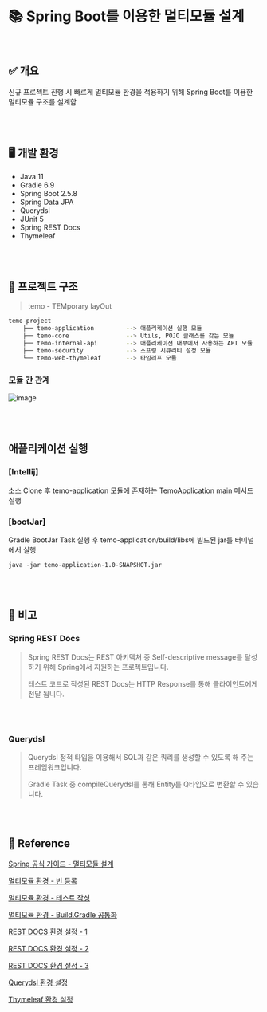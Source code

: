# 📚 Spring Boot를 이용한 멀티모듈 설계

<br/>

##  ✅ 개요
신규 프로젝트 진행 시 빠르게 멀티모듈 환경을 적용하기 위해 Spring Boot를 이용한 멀티모듈 구조를 설계함

<br/><br/>


## 🖥 개발 환경
 - Java 11
 - Gradle 6.9
 - Spring Boot 2.5.8
 - Spring Data JPA
 - Querydsl
 - JUnit 5
 - Spring REST Docs
 - Thymeleaf

<br/><br/>

## 📜 프로젝트 구조

> temo -   TEMporary layOut



``` bash
temo-project
    ├── temo-application         --> 애플리케이션 실행 모듈
    ├── temo-core                --> Utils, POJO 클래스를 갖는 모듈
    ├── temo-internal-api        --> 애플리케이션 내부에서 사용하는 API 모듈
    ├── temo-security            --> 스프링 시큐리티 설정 모듈
    └── temo-web-thymeleaf       --> 타임리프 모듈
```

### 모듈 간 관계
![image](https://user-images.githubusercontent.com/61148082/147764691-34911f26-06f3-474a-ad41-3732f586fc42.png)

<br/><br/>


## 애플리케이션 실행
### [Intellij]
소스 Clone 후 temo-application 모듈에 존재하는 TemoApplication main 메서드 실행

### [bootJar]
Gradle BootJar Task 실행 후 temo-application/build/libs에 빌드된 jar를 터미널에서 실행
```
java -jar temo-application-1.0-SNAPSHOT.jar
```

<br/><br/>
## 📑 비고

### Spring REST Docs
> Spring REST Docs는 REST 아키텍처 중 Self-descriptive message를 달성하기 위해 Spring에서 지원하는 프로젝트입니다.
> 
> 테스트 코드로 작성된 REST Docs는 HTTP Response를 통해 클라이언트에게 전달 됩니다.

<br/><br/>
### Querydsl
> Querydsl 정적 타입을 이용해서 SQL과 같은 쿼리를 생성할 수 있도록 해 주는 프레임워크입니다.
>
> Gradle Task 중 compileQuerydsl를 통해 Entity를 Q타입으로 변환할 수 있습니다.

<br/><br/>






## 📌 Reference
[Spring 공식 가이드 - 멀티모듈 설계]()

[멀티모듈 환경 - 빈 등록](https://stackoverflow.com/questions/41430051/scan-components-of-different-maven-modules-jars-in-a-spring-boot-application)

[멀티모듈 환경 -  테스트 작성](https://jojoldu.tistory.com/123)

[멀티모듈 환경 - Build.Gradle 공통화](https://lemontia.tistory.com/1013)

[REST DOCS 환경 설정 - 1](https://garve32.tistory.com/38)

[REST DOCS 환경 설정 - 2](https://gaemi606.tistory.com/entry/Spring-Boot-REST-Docs-%EC%A0%81%EC%9A%A9%ED%95%98%EA%B8%B0)

[REST DOCS 환경 설정 - 3](https://godekdls.github.io/Spring%20REST%20Docs/workingwithaciidoctor/)

[Querydsl 환경 설정](https://jaime-note.tistory.com/67)

[Thymeleaf 환경 설정](https://bamdule.tistory.com/30)


